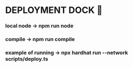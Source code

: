 # DEPLOYMENT DOCK 🚀

### local node -> npm run node

### compile -> npm run compile

### example of running -> npx hardhat run --network <your-network> scripts/deploy.ts
